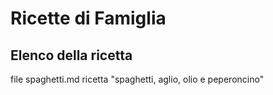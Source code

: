 # Ricette di Famiglia
## Elenco della ricetta
file spaghetti.md
ricetta "spaghetti, aglio, olio e peperoncino"
